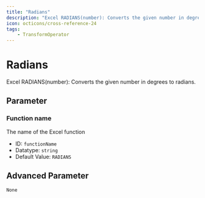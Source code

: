 ```yaml
---
title: "Radians"
description: "Excel RADIANS(number): Converts the given number in degrees to radians."
icon: octicons/cross-reference-24
tags: 
    - TransformOperator
---
```

# Radians
<!-- This file was generated - DO NOT CHANGE IT MANUALLY -->



Excel RADIANS(number): Converts the given number in degrees to radians.

## Parameter

### Function name

The name of the Excel function

- ID: `functionName`
- Datatype: `string`
- Default Value: `RADIANS`





## Advanced Parameter

`None`